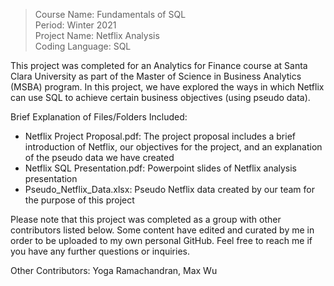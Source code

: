 > Course Name: Fundamentals of SQL  
Period: Winter 2021  
Project Name: Netflix Analysis  
Coding Language: SQL

This project was completed for an Analytics for Finance course at Santa Clara University as part of the Master of Science in Business Analytics (MSBA) program. In this project, we have explored the ways in which Netflix can use SQL to achieve certain business objectives (using pseudo data).

Brief Explanation of Files/Folders Included:
- Netflix Project Proposal.pdf: The project proposal includes a brief introduction of Netflix, our objectives for the project, and an explanation of the pseudo data we have created
- Netflix SQL Presentation.pdf: Powerpoint slides of Netflix analysis presentation
- Pseudo_Netflix_Data.xlsx: Pseudo Netflix data created by our team for the purpose of this project

Please note that this project was completed as a group with other contributors listed below. Some content have edited and curated by me in order to be uploaded to my own personal GitHub. Feel free to reach me if you have any further questions or inquiries.

Other Contributors: Yoga Ramachandran, Max Wu
